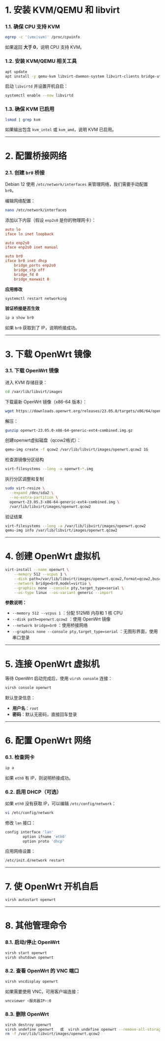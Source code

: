 

# **1. 安装 KVM/QEMU 和 libvirt**
### **1.1. 确保 CPU 支持 KVM**
```sh
egrep -c '(vmx|svm)' /proc/cpuinfo
```
如果返回 **大于 0**，说明 CPU 支持 KVM。

### **1.2. 安装 KVM/QEMU 相关工具**
```sh
apt update
apt install -y qemu-kvm libvirt-daemon-system libvirt-clients bridge-utils virtinst
```
启动 `libvirtd` 并设置开机自启：
```sh
systemctl enable --now libvirtd
```

### **1.3. 确保 KVM 已启用**
```sh
lsmod | grep kvm
```
如果输出包含 `kvm_intel` 或 `kvm_amd`，说明 KVM 已启用。

---

# **2. 配置桥接网络**
### **2.1. 创建 `br0` 桥接**
Debian 12 使用 `/etc/network/interfaces` 来管理网络，我们需要手动配置 `br0`。

编辑网络配置：
```sh
nano /etc/network/interfaces
```
添加以下内容（假设 `enp2s0` 是你的物理网卡）：
```ini
auto lo
iface lo inet loopback

auto enp2s0
iface enp2s0 inet manual

auto br0
iface br0 inet dhcp
    bridge_ports enp2s0
    bridge_stp off
    bridge_fd 0
    bridge_maxwait 0
```
**应用修改**
```sh
systemctl restart networking
```
**验证桥接是否生效**
```sh
ip a show br0
```
如果 `br0` 获取到了 IP，说明桥接成功。

---

# **3. 下载 OpenWrt 镜像**
### **3.1. 下载 OpenWrt 镜像**
进入 KVM 存储目录：
```sh
cd /var/lib/libvirt/images
```
下载最新 OpenWrt 镜像（x86-64 版本）：
```sh
wget https://downloads.openwrt.org/releases/23.05.0/targets/x86/64/openwrt-23.05.0-x86-64-generic-ext4-combined.img.gz
```
解压：
```sh
gunzip openwrt-23.05.0-x86-64-generic-ext4-combined.img.gz
```
创建openwrt虚拟磁盘（qcow2格式）：
```sh
qemu-img create -f qcow2 /var/lib/libvirt/images/openwrt.qcow2 1G
```
检查源镜像分区结构
```sh
virt-filesystems --long -a openwrt-*.img
```
执行分区调整和复制
```sh
sudo virt-resize \
  --expand /dev/sda2 \
  --no-extra-partition \
  openwrt-23.05.3-x86-64-generic-ext4-combined.img \
  /var/lib/libvirt/images/openwrt.qcow2
```
验证结果
```sh
virt-filesystems --long -a /var/lib/libvirt/images/openwrt.qcow2
qemu-img info /var/lib/libvirt/images/openwrt.qcow2
```

---

# **4. 创建 OpenWrt 虚拟机**
```sh
virt-install --name openwrt \
    --memory 512 --vcpus 1 \
    --disk path=/var/lib/libvirt/images/openwrt.qcow2,format=qcow2,bus=virtio \
    --network bridge=br0,model=virtio \
    --graphics none --console pty,target_type=serial \
    --os-type linux --os-variant generic --import
```

**参数说明：**
- `--memory 512 --vcpus 1` ：分配 512MB 内存和 1 核 CPU
- `--disk path=openwrt.qcow2` ：使用 OpenWrt 镜像
- `--network bridge=br0` ：使用桥接网络
- `--graphics none --console pty,target_type=serial` ：无图形界面，使用串口登录

---

# **5. 连接 OpenWrt 虚拟机**
等待 OpenWrt 启动完成后，使用 `virsh console` 连接：
```sh
virsh console openwrt
```
默认登录信息：
- **用户名**：`root`
- **密码**：默认无密码，直接回车登录

---

# **6. 配置 OpenWrt 网络**
### **6.1. 检查网卡**
```sh
ip a
```
如果 `eth0` 有 IP，则说明桥接成功。

### **6.2. 启用 DHCP（可选）**
如果 `eth0` 没有获取 IP，可以编辑 `/etc/config/network`：
```sh
vi /etc/config/network
```
修改 `lan` 接口：
```sh
config interface 'lan'
        option ifname 'eth0'
        option proto 'dhcp'
```
应用网络设置：
```sh
/etc/init.d/network restart
```

---

# **7. 使 OpenWrt 开机自启**
```sh
virsh autostart openwrt
```

---

# **8. 其他管理命令**
### **8.1. 启动/停止 OpenWrt**
```sh
virsh start openwrt
virsh shutdown openwrt
```
### **8.2. 查看 OpenWrt 的 VNC 端口**
```sh
virsh vncdisplay openwrt
```
如果需要使用 VNC，可用客户端连接：
```sh
vncviewer <服务器IP>:0
```
### **8.3. 删除 OpenWrt**
```sh
virsh destroy openwrt 
virsh undefine openwrt   或  virsh undefine openwrt --remove-all-storage
rm -f /var/lib/libvirt/images/openwrt.qcow2
```